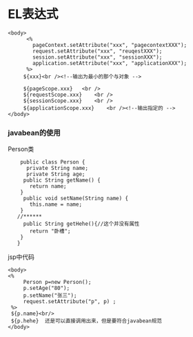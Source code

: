 EL表达式
=======================

```
<body>
	  <%
		pageContext.setAttribute("xxx", "pagecontextXXX");
		request.setAttribute("xxx", "reuqestXXX");
		session.setAttribute("xxx", "sessionXXX");
		application.setAttribute("xxx", "applicationXXX");
	  %>
	 ${xxx}<br /><!--输出为最小的那个与对象 -->
	
	 ${pageScope.xxx}	<br />
	 ${requestScope.xxx}	<br />
	 ${sessionScope.xxx}	<br />
	 ${applicationScope.xxx}	<br /><!--输出指定的 -->
</body>
```


### javabean的使用

 Person类
 ```
     public class Person {
       private String name;
       private String age;
	  public String getName() {
		return name;
	 }
	  public void setName(String name) {
		this.name = name;
	 }
	//******
      public String getHehe(){//这个并没有属性
		return "卧槽";
     }
    }

 ```



 jsp中代码

    <body>
    <%
         Person p=new Person();
         p.setAge("80");
         p.setName("张三");
         request.setAttribute("p", p) ;
     %>
     ${p.name}<br/>
     ${p.hehe}  还是可以直接调用出来，但是要符合javabean规范
    </body>
